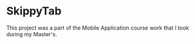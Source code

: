 SkippyTab
=========

This project was a part of the Mobile Application course work that I took during my Master's. 

